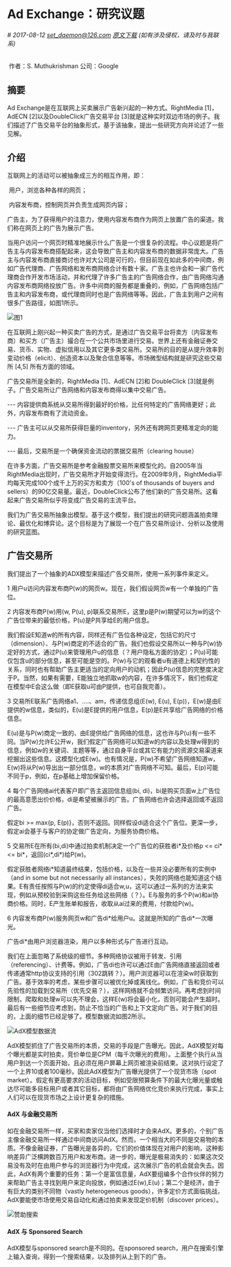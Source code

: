 # Ad Exchange：研究议题
###### # 2017-08-12 set_daemon@126.com [原文下载](http://wnzhang.net/share/rtb-papers/adx.pdf) (如有涉及侵权，请及时与我联系) 



​				作者：S. Muthukrishman  公司：Google



## 摘要

Ad Exchange是在互联网上买卖展示广告新兴起的一种方式。RightMedia [1]，AdECN [2]以及DoubleClick广告交易平台 [3]就是这种实时双边市场的例子。我们描述了广告交易平台的抽象形式，基于该抽象，提出一些研究方向并论述了一些见解。



## 介绍

互联网上的活动可以被抽象成三方的相互作用，即：

​	用户，浏览各种各样的网页；

​	内容发布商，控制网页并负责生成网页内容；

​	广告主，为了获得用户的注意力，使用内容发布商作为网页上放置广告的渠道。我们称在网页上的广告为展示广告。



当用户访问一个网页时精准地展示什么广告是一个很复杂的流程。中心议题是将广告主与内容发布商搭配起来，这会导致广告主和内容发布商的数据非常庞大。广告主与内容发布商直接商讨也许对大公司是可行的，但目前现在如此多的中间商，例如广告代理商、广告网络和发布商网络合计有数十家。广告主也许会和一家广告代理商合作开发市场活动，并和代理了许多广告主的广告网络合作，由广告网络沟通内容发布商网络投放广告。许多中间商的服务都是重叠的，例如，广告网络包括广告主和内容发布商，或代理商同时也是广告网络等等。因此，广告主到用户之间有很多广告路径，如图1所示。

![图1]()

在互联网上刚兴起一种买卖广告的方式，是通过广告交易平台将卖方（内容发布商）和买方（广告主）撮合在一个公共市场里进行交易。世界上还有金融证券交易、货币、实物、虚拟信用以及其它更多类交易所。交易所的目的是从提升效率到变动价格（elicit）、创造资本以及聚合信息等等。市场微型结构就是研究这些交易所 [4,5] 所有方面的领域。

广告交易所是全新的，RightMedia [1]、AdECN [2]和 DoubleClick [3]就是例子。广告交易所让广告网络和内容发布商得以集中交易广告。

--- 内容提供商系统从交易所得到最好的价格，比任何特定的广告网络更好；此外，内容发布商有了流动资金。

--- 广告主可以从交易所获得巨量的inventory，另外还有跨网页更精准定向的能力。

--- 最后，交易所是一个确保资金流动的票据交易所（clearing house）

在许多方面，广告交易所是参考金融股票交易所来模型化的。自2005年当RightMedia出现时，广告交易所才开始变得流行。在2009年9月，RightMedia平均每天完成100个成千上万的买方和卖方（100's of thousands of buyers and sellers）的90亿交易量。最近，DoubleClick公布了他们新的广告交易所。这看起来广告交易所似乎将变成广告交易的主流平台。

我们为广告交易所抽象出模型。基于这个模型，我们提出的研究问题涵盖拍卖理论、最优化和博弈论。这个目标是为了展现一个在广告交易所设计、分析以及使用的研究蓝图。



## 广告交易所

我们提出了一个抽象的ADX模型来描述广告交易所，使用一系列事件来定义。

1 用户u访问内容发布商P(w)的网页w。现在，我们假设网页w有一个单独的广告位。

2 内容发布商P(w)用(w, P(u), p)联系交易所E，这里p是P(w)期望可以为w的这个广告位带来的最低价格，P(u)是P共享给E的用户信息。

我们假设E知道w的所有内容，同样还有广告位各种设定，包括它的尺寸（dimension）、与P(w)商定的不适合的广告。我们也假设交易所以一种与P(w)协定好的方式，通过P(u)来管理用户u的信息（？用户隐私方面的协定）；P(u)可能仅包含u的部分信息，甚至可能是空的。P(w)与它的观看者u有道德上和契约性的关系，同时也有帮助广告主更适当的定向用户的动机；因此P(u)信息的完整度决定于P。当然，如果有需要，E能独立地抓取w的内容，在许多情况下，我们也假定在模型中E会这么做（即E获取u可由P提供，也可自我完善）。

3 交易所E联系广告网络a1、....、am，传递信息组(E(w), E(u), E(p))，E(w)是由E提供的w信息，类似的，E(u)是E提供的用户信息，E(p)是E共享给广告网络的价格信息。

E(u)是与P(w)商定一致的、由E提供给广告网络的信息，这也许与P(u)有一些不同。当P(w)允许E公开w，我们假定广告网络可以知道w的内容以及处理w得到的信息，例如w的关键词、主题等等，通过自身平台或其它有能力的资源交易渠道来挖掘出这些信息。这模型化成E(w)。也有情况是，P(w)不希望广告网络知道w，E(w)将从P(w)导出出一部分信息，w的本质对广告网络不可知。最后，E(p)可能不同于p，例如，在p基础上增加保留价格。

4 每个广告网络ai代表客户即广告主返回信息组(bi, di)，bi是购买页面w上广告位的最高意愿出价价格，di是希望被展示的广告。广告网络也许会选择返回或不返回广告。

假定bi >= max{p, E(p)}，否则不返回。同样假设di适合这个广告位。更深一步，假定ai会基于与客户的协定做广告定向，为服务协商价格。

5 交易所E在所有(bi,di)中通过拍卖机制决定一个广告位的获胜者i*及价格p <= ci\* <= bi\*，返回(ci\*,di\*)给P(w)。

假定获胜者网络i\*知道最终结果，包括价格，以及在一些并没必要所有的实例中（and in some but not necessarily all instances），失败的网络也能知道这个结果。E有责任按照与P(w)的约定使得di适合w,u，这可以通过一系列的方法来实现，例如从预校验到采购这些任务给这些网络（？）。E与服务的多个P(w)和ai协商价格。同时，E产生账单和报告，收取从ai过来的费用，付款给P(w)。

6 内容发布商P(w)服务网页w和广告di\*给用户u。这就是所知的广告di\*一次曝光。

广告di\*由用户浏览器渲染，用户以多种形式与广告进行互动。



我们在上面忽略了系统级的细节。多种网络协议被用于转发、引用（referencing）、计费等。例如，广告di也许可以通过E由广告网络直接返回或者传递通常http协议支持的引用（302跳转？）。用户浏览器可以在渲染w时获取到广告。基于效率的考虑，某些步骤可以被优化掉或离线化。例如，广告和竞价可以先验性的加载到交易所（优先交易？），这样网络就不会频繁访问。再考虑到时间限制，爬取和处理w可以先不理会，这样E(w)将会最小化，否则可能会产生超时。最后有一些细节应考虑到，防止不恰当的广告和上下文定向广告。对于我们的目的，上面的细节已经足够了。模型数据流如图2所示。

![AdX模型数据流](attachments/)

AdX模型抓住了广告交易所的本质，交易的手段是广告曝光。因此，AdX模型对每个曝光都是实时拍卖，竞价单位是CPM（每千次曝光的费用）。上面整个执行从当用户到达一个页面开始，且必须在用户屏幕上网页被渲染前结束。这对执行设定了一个上界10或者100毫秒。因此AdX模型为广告曝光提供了一个现货市场（spot market）。假定有更高要求的活动目标，例如受限预算条件下的最大化曝光量或触达尽可能多目标用户或者其它目标，都将由广告网络优化竞价来执行完成，事实上人们可以在现货市场之上设计更复杂的措施。



#### AdX 与金融交易所

如在金融交易所一样，买家和卖家仅当他们选择时才会来AdX。更多的，个别广告主像金融交易所一样通过中间商访问AdX。然而，一个相当大的不同是交易物的本质。不像金融证券，广告曝光是各异的，它们的价值体现在对用户的影响，这种影响差异广泛横跨数百万用户和发布商。进一步的，曝光是极易消失的：如果这次交易没有及时在由用户参与的浏览器行为中完成，这次展示广告的机会就会失去。因此，AdX有两个重要的任务：第一个是富信息量，AdX要组编多个合作伙伴的努力来帮助广告主寻找到用户来定向投放，例如通过E(w),E(u)；第二个是经济，由于有巨大的类别不同物（vastly heterogeneous goods），许多定价方式面临挑战，AdX要能使市场使用交易自动化和通过拍卖来发现定价机制（discover prices）。

![赞助搜索](attachments/)



#### AdX 与 Sponsored Search

AdX模型与sponsored search是不同的。在sponsored search，用户在搜索引擎上输入查询，得到一个搜索结果，以及排列从上到下的广告。